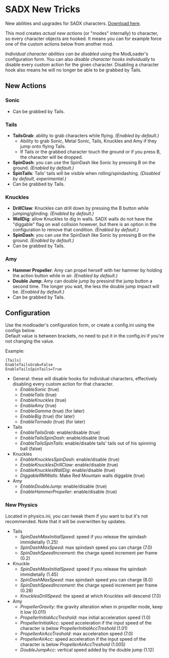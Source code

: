 # SADX New Tricks
New abilities and upgrades for SADX characters.
[Download here](https://gamebanana.com/gamefiles/7104).

This mod creates *actual new actions* (or "modes" internally) to character, so every character objects are hooked. It means you can for example force one of the custom actions below from another mod.

*Individual character abilities can be disabled* using the ModLoader's configuration form. You can also *disable character hooks individually* to disable every custom action for the given character. Disabling a character hook also means he will no longer be able to be grabbed by Tails.

## New Actions
### Sonic
* Can be grabbed by Tails.

### Tails
* **TailsGrab**: ability to grab characters while flying. *(Enabled by default.)*
    * Ability to grab Sonic, Metal Sonic, Tails, Knuckles and Amy if they jump onto flying Tails. 
    * If Tails or the grabbed character touch the ground or if you press B, the character will be dropped.
* **SpinDash**: you can use the SpinDash like Sonic by pressing B on the ground. *(Enabled by default.)*
* **SpinTails**: Tails' tails will be visible when rolling/spindashing. *(Disabled by default, experimental.)*
* Can be grabbed by Tails.

### Knuckles
* **DrillClaw**: Knuckles can drill down by pressing the B button while jumping/glinding.  *(Enabled by default.)*
* **WallDig**: allow Knuckles to dig in walls. SADX walls do not have the "diggable" flag on wall collision however, but there is an option in the configuration to remove that condition.  *(Enabled by default.)*
* **SpinDash**: you can use the SpinDash like Sonic by pressing B on the ground. *(Enabled by default.)*
* Can be grabbed by Tails.

### Amy
* **Hammer Propeller**: Amy can propel herself with her hammer by holding the action button while in air. *(Enabled by default.)*
* **Double Jump**: Amy can double jump by pressind the jump button a second time. The longer you wait, the less the double jump impact will be.  *(Enabled by default.)*
* Can be grabbed by Tails.

## Configuration
Use the modloader's configuration form, or create a config.ini using the configs below. <br>
Default value is between brackets, no need to put it in the config.ini if you're not changing the value.

Example:
```
[Tails]
EnableTailsGrab=False
EnableTailsSpinTails=True
```

* General: these will disable hooks for individual characters, effectively disabling every custom action for that character.
    * *EnableSonic* (true)
    * *EnableTails* (true)
    * *EnableKnuckles* (true)
    * *EnableAmy* (true)
    * *EnableGamma* (true) (for later)
    * *EnableBig* (true) (for later)
    * *EnableTornado* (true) (for later)
* Tails
    * *EnableTailsGrab*: enable/disable (true)
    * *EnableTailsSpinDash*: enable/disable (true)
    * *EnableTailsSpinTails*: enable/disable tails' tails out of his spinning ball (false)
* Knuckles
    * *EnableKnucklesSpinDash*: enable/disable (true)
    * *EnableKnucklesDrillClaw*: enable/disable (true)
    * *EnableKnucklesWallDig*: enable/disable (true)
    * *DiggableRMWalls*: Make Red Mountain walls diggable (true)
* Amy
    * *EnableDoubleJump*: enable/disable (true)
    * *EnableHammerPropeller*: enable/disable (true)
 
### New Physics
Located in physics.ini, you can tweak them if you want to but it's not recommended. Note that it will be overwritten by updates.

* Tails
    * *SpinDashMaxInitialSpeed*: speed if you release the spindash immidietally (1.25)
    * *SpinDashMaxSpeed*: max spindash speed you can charge (7.0)
    * *SpinDashSpeedIncrement*: the charge speed increment per frame (0.2)
* Knuckle
    * *SpinDashMaxInitialSpeed*: speed if you release the spindash immidietally (1.45)
    * *SpinDashMaxSpeed*: max spindash speed you can charge (8.0)
    * *SpinDashSpeedIncrement*: the charge speed increment per frame (0.28)
    * *KnucklesDrillSpeed*: the speed at which Knuckles will descend (7.0)
* Amy
    * *PropellerGravity*: the gravity alteration when in propeller mode, keep it low (0.011)
    * *PropellerInitialAccTreshold*: max initial acceleration speed (1.0)
    * *PropellerInitialAcc*: speed acceleration if the input speed of the character is below *PropellerInitialAccTreshold* (1.01)
    * *PropellerAirAccTreshold*: max acceleration speed (7.0)
    * *PropellerAirAcc*: speed acceleration if the input speed of the character is below *PropellerAirAccTreshold* (1.005)
    * *DoubleJumpAcc*: vertical speed added by the double jump (1.12)
